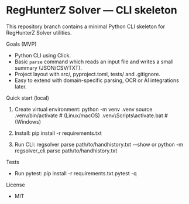 # RegHunterZ Solver — CLI skeleton

This repository branch contains a minimal Python CLI skeleton for RegHunterZ Solver utilities.

Goals (MVP)
- Python CLI using Click.
- Basic `parse` command which reads an input file and writes a small summary (JSON/CSV/TXT).
- Project layout with src/, pyproject.toml, tests/ and .gitignore.
- Easy to extend with domain-specific parsing, OCR or AI integrations later.

Quick start (local)
1. Create virtual environment:
   python -m venv .venv
   source .venv/bin/activate   # (Linux/macOS)
   .venv\Scripts\activate.bat  # (Windows)

2. Install:
   pip install -r requirements.txt

3. Run CLI:
   regsolver parse path/to/handhistory.txt --show
   or
   python -m regsolver_cli.parse path/to/handhistory.txt

Tests
- Run pytest:
  pip install -r requirements.txt
  pytest -q

License
- MIT
